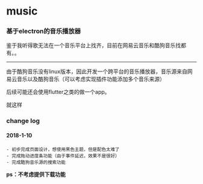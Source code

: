 
# music

### 基于electron的音乐播放器

鉴于我听得歌无法在一个音乐平台上找齐，目前在网易云音乐和酷狗音乐找都有。。

*** 

由于酷狗音乐没有linux版本，因此开发一个跨平台的音乐播放器，音乐源来自网易云音乐以及酷狗音乐（可以考虑实现插件功能添加多个音乐来源）

后续可能还会使用flutter之类的做一个app。


就这样


### change log

#### 2018-1-10
    - 初步完成页面设计，想使用黑色主题，但是配色太难了
    - 完成拖动进度条功能（由于事件延迟，效果不是很好）
    - 完成酷狗音乐源的搜索功能


**ps：不考虑提供下载功能**  



